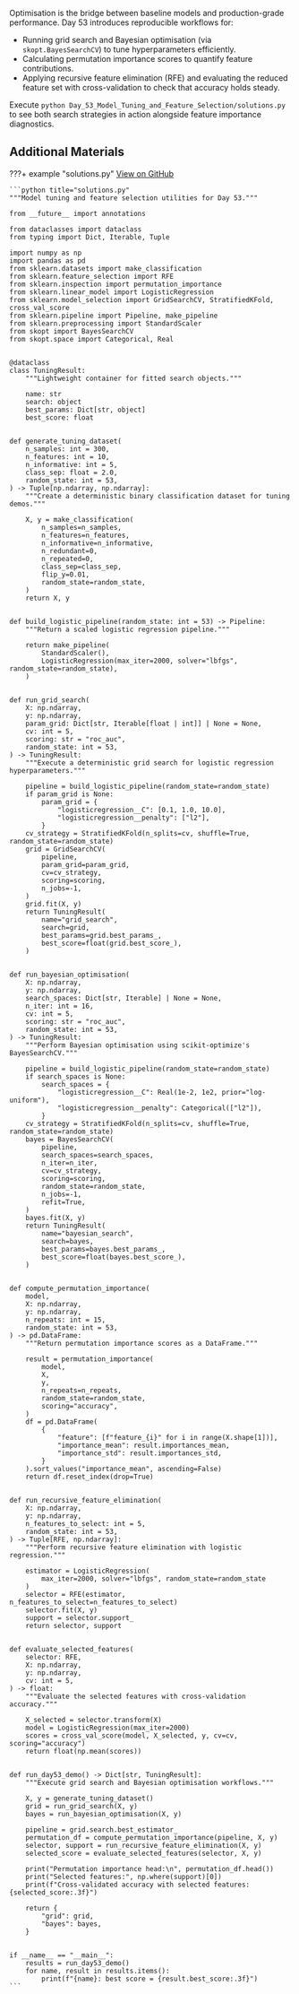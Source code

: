 Optimisation is the bridge between baseline models and production-grade
performance. Day 53 introduces reproducible workflows for:

- Running grid search and Bayesian optimisation (via `skopt.BayesSearchCV`) to
  tune hyperparameters efficiently.
- Calculating permutation importance scores to quantify feature contributions.
- Applying recursive feature elimination (RFE) and evaluating the reduced
  feature set with cross-validation to check that accuracy holds steady.

Execute `python Day_53_Model_Tuning_and_Feature_Selection/solutions.py` to see
both search strategies in action alongside feature importance diagnostics.

## Additional Materials

???+ example "solutions.py"
[View on GitHub](https://github.com/saint2706/Coding-For-MBA/blob/main/Day_53_Model_Tuning_and_Feature_Selection/solutions.py)

````
```python title="solutions.py"
"""Model tuning and feature selection utilities for Day 53."""

from __future__ import annotations

from dataclasses import dataclass
from typing import Dict, Iterable, Tuple

import numpy as np
import pandas as pd
from sklearn.datasets import make_classification
from sklearn.feature_selection import RFE
from sklearn.inspection import permutation_importance
from sklearn.linear_model import LogisticRegression
from sklearn.model_selection import GridSearchCV, StratifiedKFold, cross_val_score
from sklearn.pipeline import Pipeline, make_pipeline
from sklearn.preprocessing import StandardScaler
from skopt import BayesSearchCV
from skopt.space import Categorical, Real


@dataclass
class TuningResult:
    """Lightweight container for fitted search objects."""

    name: str
    search: object
    best_params: Dict[str, object]
    best_score: float


def generate_tuning_dataset(
    n_samples: int = 300,
    n_features: int = 10,
    n_informative: int = 5,
    class_sep: float = 2.0,
    random_state: int = 53,
) -> Tuple[np.ndarray, np.ndarray]:
    """Create a deterministic binary classification dataset for tuning demos."""

    X, y = make_classification(
        n_samples=n_samples,
        n_features=n_features,
        n_informative=n_informative,
        n_redundant=0,
        n_repeated=0,
        class_sep=class_sep,
        flip_y=0.01,
        random_state=random_state,
    )
    return X, y


def build_logistic_pipeline(random_state: int = 53) -> Pipeline:
    """Return a scaled logistic regression pipeline."""

    return make_pipeline(
        StandardScaler(),
        LogisticRegression(max_iter=2000, solver="lbfgs", random_state=random_state),
    )


def run_grid_search(
    X: np.ndarray,
    y: np.ndarray,
    param_grid: Dict[str, Iterable[float | int]] | None = None,
    cv: int = 5,
    scoring: str = "roc_auc",
    random_state: int = 53,
) -> TuningResult:
    """Execute a deterministic grid search for logistic regression hyperparameters."""

    pipeline = build_logistic_pipeline(random_state=random_state)
    if param_grid is None:
        param_grid = {
            "logisticregression__C": [0.1, 1.0, 10.0],
            "logisticregression__penalty": ["l2"],
        }
    cv_strategy = StratifiedKFold(n_splits=cv, shuffle=True, random_state=random_state)
    grid = GridSearchCV(
        pipeline,
        param_grid=param_grid,
        cv=cv_strategy,
        scoring=scoring,
        n_jobs=-1,
    )
    grid.fit(X, y)
    return TuningResult(
        name="grid_search",
        search=grid,
        best_params=grid.best_params_,
        best_score=float(grid.best_score_),
    )


def run_bayesian_optimisation(
    X: np.ndarray,
    y: np.ndarray,
    search_spaces: Dict[str, Iterable] | None = None,
    n_iter: int = 16,
    cv: int = 5,
    scoring: str = "roc_auc",
    random_state: int = 53,
) -> TuningResult:
    """Perform Bayesian optimisation using scikit-optimize's BayesSearchCV."""

    pipeline = build_logistic_pipeline(random_state=random_state)
    if search_spaces is None:
        search_spaces = {
            "logisticregression__C": Real(1e-2, 1e2, prior="log-uniform"),
            "logisticregression__penalty": Categorical(["l2"]),
        }
    cv_strategy = StratifiedKFold(n_splits=cv, shuffle=True, random_state=random_state)
    bayes = BayesSearchCV(
        pipeline,
        search_spaces=search_spaces,
        n_iter=n_iter,
        cv=cv_strategy,
        scoring=scoring,
        random_state=random_state,
        n_jobs=-1,
        refit=True,
    )
    bayes.fit(X, y)
    return TuningResult(
        name="bayesian_search",
        search=bayes,
        best_params=bayes.best_params_,
        best_score=float(bayes.best_score_),
    )


def compute_permutation_importance(
    model,
    X: np.ndarray,
    y: np.ndarray,
    n_repeats: int = 15,
    random_state: int = 53,
) -> pd.DataFrame:
    """Return permutation importance scores as a DataFrame."""

    result = permutation_importance(
        model,
        X,
        y,
        n_repeats=n_repeats,
        random_state=random_state,
        scoring="accuracy",
    )
    df = pd.DataFrame(
        {
            "feature": [f"feature_{i}" for i in range(X.shape[1])],
            "importance_mean": result.importances_mean,
            "importance_std": result.importances_std,
        }
    ).sort_values("importance_mean", ascending=False)
    return df.reset_index(drop=True)


def run_recursive_feature_elimination(
    X: np.ndarray,
    y: np.ndarray,
    n_features_to_select: int = 5,
    random_state: int = 53,
) -> Tuple[RFE, np.ndarray]:
    """Perform recursive feature elimination with logistic regression."""

    estimator = LogisticRegression(
        max_iter=2000, solver="lbfgs", random_state=random_state
    )
    selector = RFE(estimator, n_features_to_select=n_features_to_select)
    selector.fit(X, y)
    support = selector.support_
    return selector, support


def evaluate_selected_features(
    selector: RFE,
    X: np.ndarray,
    y: np.ndarray,
    cv: int = 5,
) -> float:
    """Evaluate the selected features with cross-validation accuracy."""

    X_selected = selector.transform(X)
    model = LogisticRegression(max_iter=2000)
    scores = cross_val_score(model, X_selected, y, cv=cv, scoring="accuracy")
    return float(np.mean(scores))


def run_day53_demo() -> Dict[str, TuningResult]:
    """Execute grid search and Bayesian optimisation workflows."""

    X, y = generate_tuning_dataset()
    grid = run_grid_search(X, y)
    bayes = run_bayesian_optimisation(X, y)

    pipeline = grid.search.best_estimator_
    permutation_df = compute_permutation_importance(pipeline, X, y)
    selector, support = run_recursive_feature_elimination(X, y)
    selected_score = evaluate_selected_features(selector, X, y)

    print("Permutation importance head:\n", permutation_df.head())
    print("Selected features:", np.where(support)[0])
    print(f"Cross-validated accuracy with selected features: {selected_score:.3f}")

    return {
        "grid": grid,
        "bayes": bayes,
    }


if __name__ == "__main__":
    results = run_day53_demo()
    for name, result in results.items():
        print(f"{name}: best score = {result.best_score:.3f}")
```
````
